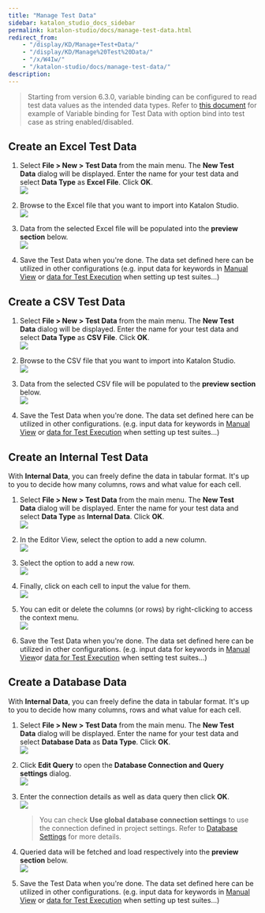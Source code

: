 ```yaml
---
title: "Manage Test Data" 
sidebar: katalon_studio_docs_sidebar
permalink: katalon-studio/docs/manage-test-data.html 
redirect_from:
    - "/display/KD/Manage+Test+Data/"
    - "/display/KD/Manage%20Test%20Data/"
    - "/x/W4Iw/"
    - "/katalon-studio/docs/manage-test-data/"
description: 
---
```

> Starting from version 6.3.0, variable binding can be configured to read test data values as the intended data types. Refer to [this document](https://docs.katalon.com/katalon-studio/docs/bind-as-string.html) for example of Variable binding for Test Data with option bind into test case as string enabled/disabled.

Create an Excel Test Data
-------------------------

1.  Select **File > New > Test Data** from the main menu. The **New Test Data** dialog will be displayed. Enter the name for your test data and select **Data Type** as **Excel File**. Click **OK**.  
    ![](https://github.com/katalon-studio/docs-images/raw/master/katalon-studio/docs/manage-test-data/image2017-1-24-153A593A35.png)  
      
    
2.  Browse to the Excel file that you want to import into Katalon Studio.   
    ![](https://github.com/katalon-studio/docs-images/raw/master/katalon-studio/docs/manage-test-data/image2017-1-24-163A53A30.png)  
      
    
3.  Data from the selected Excel file will be populated into the **preview section** below.  
    ![](https://github.com/katalon-studio/docs-images/raw/master/katalon-studio/docs/manage-test-data/image2017-1-24-163A173A6.png)  
      
    
4.  Save the Test Data when you're done. The data set defined here can be utilized in other configurations (e.g. input data for keywords in [Manual View](/display/KD/Manual+View) or [data for Test Execution](/x/7AAM) when setting up test suites...)

Create a CSV Test Data
----------------------

1.  Select **File > New > Test Data** from the main menu. The **New Test Data** dialog will be displayed. Enter the name for your test data and select **Data Type** as **CSV File**. Click **OK**.  
    ![](https://github.com/katalon-studio/docs-images/raw/master/katalon-studio/docs/manage-test-data/image2017-1-24-163A233A37.png)  
      
    
2.  Browse to the CSV file that you want to import into Katalon Studio.   
    ![](https://github.com/katalon-studio/docs-images/raw/master/katalon-studio/docs/manage-test-data/image2017-1-24-163A283A34.png)  
      
    
3.  Data from the selected CSV file will be populated to the **preview section** below.  
    ![](https://github.com/katalon-studio/docs-images/raw/master/katalon-studio/docs/manage-test-data/image2017-1-24-163A293A15.png)  
      
    
4.  Save the Test Data when you're done. The data set defined here can be utilized in other configurations. (e.g. input data for keywords in [Manual View](/display/KD/Manual+View) or [data for Test Execution](/pages/viewpage.action?pageId=786668) when setting up test suites...)

Create an Internal Test Data
----------------------------

With **Internal Data**, you can freely define the data in tabular format. It's up to you to decide how many columns, rows and what value for each cell.

1.  Select **File > New > Test Data** from the main menu. The **New Test Data** dialog will be displayed. Enter the name for your test data and select **Data Type** as **Internal Data**. Click **OK**.  
    ![](https://github.com/katalon-studio/docs-images/raw/master/katalon-studio/docs/manage-test-data/image2017-2-6-103A293A29.png)  
      
    
2.  In the Editor View, select the option to add a new column.  
    ![](https://github.com/katalon-studio/docs-images/raw/master/katalon-studio/docs/manage-test-data/image2017-2-6-103A373A52.png)  
      
    
3.  Select the option to add a new row.  
    ![](https://github.com/katalon-studio/docs-images/raw/master/katalon-studio/docs/manage-test-data/image2017-2-6-103A413A42.png)  
      
    
4.  Finally, click on each cell to input the value for them.  
    ![](https://github.com/katalon-studio/docs-images/raw/master/katalon-studio/docs/manage-test-data/image2017-2-6-103A433A5.png)  
      
    
5.  You can edit or delete the columns (or rows) by right-clicking to access the context menu.  
    ![](https://github.com/katalon-studio/docs-images/raw/master/katalon-studio/docs/manage-test-data/image2017-2-6-103A443A41.png)  
      
    
6.  Save the Test Data when you're done. The data set defined here can be utilized in other configurations. (e.g. input data for keywords in [Manual View](/display/KD/Manual+View)or [data for Test Execution](/pages/viewpage.action?pageId=786668) when setting test suites...)

Create a Database Data
----------------------

With **Internal Data**, you can freely define the data in tabular format. It's up to you to decide how many columns, rows and what value for each cell.

1.  Select **File > New > Test Data** from the main menu. The **New Test Data** dialog will be displayed. Enter the name for your test data and select **Database Data** as **Data Type**. Click **OK**.  
    ![](https://github.com/katalon-studio/docs-images/raw/master/katalon-studio/docs/manage-test-data/image2017-2-6-103A583A56.png)  
      
    
2.  Click **Edit Query** to open the **Database Connection and Query settings** dialog.  
    ![](https://github.com/katalon-studio/docs-images/raw/master/katalon-studio/docs/manage-test-data/image2017-2-6-113A63A11.png)  
      
    
3.  Enter the connection details as well as data query then click **OK**.  
    ![](https://github.com/katalon-studio/docs-images/raw/master/katalon-studio/docs/manage-test-data/image2017-2-6-113A173A36.png)
    
    > You can check **Use global database connection settings** to use the connection defined in project settings. Refer to [Database Settings](/display/KD/Database+Settings) for more details.
    
4.  Queried data will be fetched and load respectively into the **preview section** below.  
    ![](https://github.com/katalon-studio/docs-images/raw/master/katalon-studio/docs/manage-test-data/image2017-2-6-113A193A41.png)  
      
    
5.  Save the Test Data when you're done. The data set defined here can be utilized in other configurations. (e.g. input data for keywords in [Manual View](/display/KD/Manual+View) or [data for Test Execution](/pages/viewpage.action?pageId=786668) when setting up test suites...)